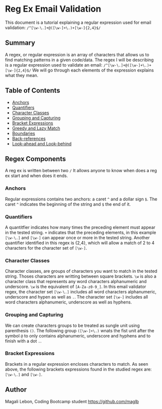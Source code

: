 # Reg Ex Email Validation

This document is a tutorial explaining a regular expression used for email validation:
`/^[\w-\.]+@([\w-]+\.)+[\w-]{2,4}$/`

## Summary

A regex, or regular expression is an array of characters that allows us to find matching patterns in a given code/data.
The regex I will be describing is a regular expression used to validate an email: `/^[\w-\.]+@([\w-]+\.)+[\w-]{2,4}$/`
We will go through each elements of the expression explains what they mean.

## Table of Contents

- [Anchors](#anchors)
- [Quantifiers](#quantifiers)
- [Character Classes](#character-classes)
- [Grouping and Capturing](#grouping-and-capturing)
- [Bracket Expressions](#bracket-expressions)
- [Greedy and Lazy Match](#greedy-and-lazy-match)
- [Boundaries](#boundaries)
- [Back-references](#back-references)
- [Look-ahead and Look-behind](#look-ahead-and-look-behind)

## Regex Components

A reg ex is written between two `/` It allows anyone to know when does a reg ex start and when does it ends.

### Anchors

Regular expressions contains two anchors: a caret `^` and a dollar sign `$`.
The caret `^` indicates the beginning of the string and `$` the end of it.

### Quantifiers

A quantitfier indicates how many times the preceding element must appear in the tested string.
`+` indicates that the preceding elements, in this example `[\w-\.]` and `[\w-]` can appear once or more in the tested string.
Another quantifier identified in this regex is {2,4}, which will allow a match of 2 to 4 characters for the character set of `[\w-]`.

### Character Classes

Character classes, are groups of characters you want to match in the tested string. Thoses characters are writting between square brackets.
`\w` is also a character class that represents any word characters alphanumeric and underscore. `\w` is the equivalent of `[A-Za-z0-9_]`.
In this email validator regex, the character set `[\w-\.]` includes all word characters alphanumeric, underscore and hypen as well as `.`.
The character set `[\w-]` includes all word characters alphanumeric, underscore as well as hyphens.

### Grouping and Capturing

We can create characters groups to be treated as sungle unit using parenthesis `()`.
The following group `([\w-]+\.)` wnats the fist unit after the symbol `@` to only contains alphanumeric, underscore and hyphens and to finish with a dot `.`.

### Bracket Expressions

Brackets in a regular expression encloses characters to match. As seen above, the following brackets expressions found in the studied regex are:
`[\w-\.]` and `[\w-]`.

## Author

Magali Lebon, Coding Bootcamp student
https://github.com/maglb